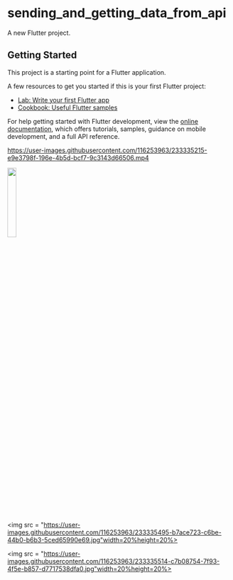 # sending_and_getting_data_from_api

A new Flutter project.

## Getting Started

This project is a starting point for a Flutter application.

A few resources to get you started if this is your first Flutter project:

- [Lab: Write your first Flutter app](https://docs.flutter.dev/get-started/codelab)
- [Cookbook: Useful Flutter samples](https://docs.flutter.dev/cookbook)

For help getting started with Flutter development, view the
[online documentation](https://docs.flutter.dev/), which offers tutorials,
samples, guidance on mobile development, and a full API reference.


https://user-images.githubusercontent.com/116253963/233335215-e9e3798f-196e-4b5d-bcf7-9c3143d66506.mp4
<p>
<img src = "https://user-images.githubusercontent.com/116253963/233335438-3b3c45ac-4ccb-434e-b5b1-8a8259707a93.jpg"width=20%height=20%>

<img src = "https://user-images.githubusercontent.com/116253963/233335495-b7ace723-c6be-44b0-b6b3-5ced65990e69.jpg"width=20%height=20%>

<img src = "https://user-images.githubusercontent.com/116253963/233335514-c7b08754-7f93-4f5e-b857-d7717538dfa0.jpg"width=20%height=20%>
</p>
